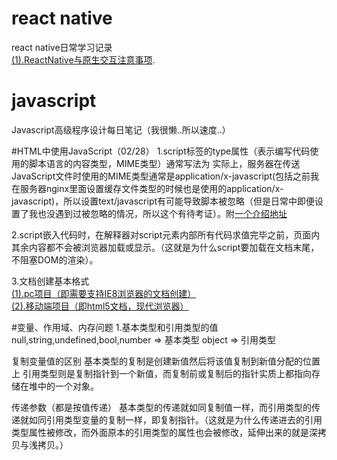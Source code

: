 # react native
react native日常学习记录  
<a href="https://github.com/LCJ-MinYa/javascript/blob/master/ReactNative/ReactNative%E4%B8%8E%E5%8E%9F%E7%94%9F%E4%BA%A4%E4%BA%92%E6%B3%A8%E6%84%8F%E4%BA%8B%E9%A1%B9.md">(1).ReactNative与原生交互注意事项</a>.  

# javascript
Javascript高级程序设计每日笔记（我很懒..所以速度..）

#HTML中使用JavaScript（02/28）
1.script标签的type属性（表示编写代码使用的脚本语言的内容类型，MIME类型）通常写法为<script type="text/javascript"></script>
实际上，服务器在传送JavaScript文件时使用的MIME类型通常是application/x-javascript(包括之前我在服务器nginx里面设置缓存文件类型的时候也是使用的application/x-javascript)，所以设置text/javascript有可能导致脚本被忽略（但是日常中即便设置了我也没遇到过被忽略的情况，所以这个有待考证）。附<a href="https://www.zhihu.com/question/19794923/answer/14447791">一个介绍地址</a>

2.script嵌入代码时，在解释器对script元素内部所有代码求值完毕之前，页面内其余内容都不会被浏览器加载或显示。（这就是为什么script要加载在文档末尾，不阻塞DOM的渲染）。

3.文档创建基本格式<br />
<a href="https://github.com/LCJ-MinYa/javascript/blob/master/HTML%E4%B8%AD%E4%BD%BF%E7%94%A8JavaScript/pc.html">(1).pc项目（即需要支持IE8浏览器的文档创建）</a><br />
<a href="https://github.com/LCJ-MinYa/javascript/blob/master/HTML%E4%B8%AD%E4%BD%BF%E7%94%A8JavaScript/html5.html">(2).移动端项目（即html5文档，现代浏览器）</a>



#变量、作用域、内存问题
1.基本类型和引用类型的值
null,string,undefined,bool,number => 基本类型
object => 引用类型

复制变量值的区别
基本类型的复制是创建新值然后将该值复制到新值分配的位置上
引用类型则是复制指针到一个新值，而复制前或复制后的指针实质上都指向存储在堆中的一个对象。

传递参数（都是按值传递）
基本类型的传递就如同复制值一样，而引用类型的传递就如同引用类型变量的复制一样，即复制指针。（这就是为什么传递进去的引用类型属性被修改，而外面原本的引用类型的属性也会被修改，延伸出来的就是深拷贝与浅拷贝。）

